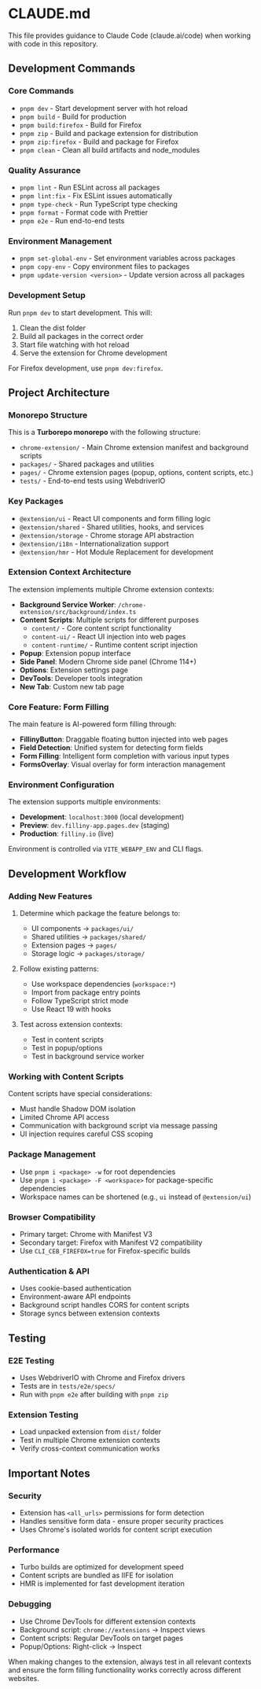 # CLAUDE.md

This file provides guidance to Claude Code (claude.ai/code) when working with code in this repository.

## Development Commands

### Core Commands
- `pnpm dev` - Start development server with hot reload
- `pnpm build` - Build for production
- `pnpm build:firefox` - Build for Firefox
- `pnpm zip` - Build and package extension for distribution
- `pnpm zip:firefox` - Build and package for Firefox
- `pnpm clean` - Clean all build artifacts and node_modules

### Quality Assurance
- `pnpm lint` - Run ESLint across all packages
- `pnpm lint:fix` - Fix ESLint issues automatically
- `pnpm type-check` - Run TypeScript type checking
- `pnpm format` - Format code with Prettier
- `pnpm e2e` - Run end-to-end tests

### Environment Management
- `pnpm set-global-env` - Set environment variables across packages
- `pnpm copy-env` - Copy environment files to packages
- `pnpm update-version <version>` - Update version across all packages

### Development Setup
Run `pnpm dev` to start development. This will:
1. Clean the dist folder
2. Build all packages in the correct order
3. Start file watching with hot reload
4. Serve the extension for Chrome development

For Firefox development, use `pnpm dev:firefox`.

## Project Architecture

### Monorepo Structure
This is a **Turborepo monorepo** with the following structure:
- `chrome-extension/` - Main Chrome extension manifest and background scripts
- `packages/` - Shared packages and utilities
- `pages/` - Chrome extension pages (popup, options, content scripts, etc.)
- `tests/` - End-to-end tests using WebdriverIO

### Key Packages
- `@extension/ui` - React UI components and form filling logic
- `@extension/shared` - Shared utilities, hooks, and services
- `@extension/storage` - Chrome storage API abstraction
- `@extension/i18n` - Internationalization support
- `@extension/hmr` - Hot Module Replacement for development

### Extension Context Architecture
The extension implements multiple Chrome extension contexts:
- **Background Service Worker**: `/chrome-extension/src/background/index.ts`
- **Content Scripts**: Multiple scripts for different purposes
  - `content/` - Core content script functionality
  - `content-ui/` - React UI injection into web pages
  - `content-runtime/` - Runtime content script injection
- **Popup**: Extension popup interface
- **Side Panel**: Modern Chrome side panel (Chrome 114+)
- **Options**: Extension settings page
- **DevTools**: Developer tools integration
- **New Tab**: Custom new tab page

### Core Feature: Form Filling
The main feature is AI-powered form filling through:
- **FillinyButton**: Draggable floating button injected into web pages
- **Field Detection**: Unified system for detecting form fields
- **Form Filling**: Intelligent form completion with various input types
- **FormsOverlay**: Visual overlay for form interaction management

### Environment Configuration
The extension supports multiple environments:
- **Development**: `localhost:3000` (local development)
- **Preview**: `dev.filliny-app.pages.dev` (staging)
- **Production**: `filliny.io` (live)

Environment is controlled via `VITE_WEBAPP_ENV` and CLI flags.

## Development Workflow

### Adding New Features
1. Determine which package the feature belongs to:
   - UI components → `packages/ui/`
   - Shared utilities → `packages/shared/`
   - Extension pages → `pages/`
   - Storage logic → `packages/storage/`

2. Follow existing patterns:
   - Use workspace dependencies (`workspace:*`)
   - Import from package entry points
   - Follow TypeScript strict mode
   - Use React 19 with hooks

3. Test across extension contexts:
   - Test in content scripts
   - Test in popup/options
   - Test in background service worker

### Working with Content Scripts
Content scripts have special considerations:
- Must handle Shadow DOM isolation
- Limited Chrome API access
- Communication with background script via message passing
- UI injection requires careful CSS scoping

### Package Management
- Use `pnpm i <package> -w` for root dependencies
- Use `pnpm i <package> -F <workspace>` for package-specific dependencies
- Workspace names can be shortened (e.g., `ui` instead of `@extension/ui`)

### Browser Compatibility
- Primary target: Chrome with Manifest V3
- Secondary target: Firefox with Manifest V2 compatibility
- Use `CLI_CEB_FIREFOX=true` for Firefox-specific builds

### Authentication & API
- Uses cookie-based authentication
- Environment-aware API endpoints
- Background script handles CORS for content scripts
- Storage syncs between extension contexts

## Testing

### E2E Testing
- Uses WebdriverIO with Chrome and Firefox drivers
- Tests are in `tests/e2e/specs/`
- Run with `pnpm e2e` after building with `pnpm zip`

### Extension Testing
- Load unpacked extension from `dist/` folder
- Test in multiple Chrome extension contexts
- Verify cross-context communication works

## Important Notes

### Security
- Extension has `<all_urls>` permissions for form detection
- Handles sensitive form data - ensure proper security practices
- Uses Chrome's isolated worlds for content script execution

### Performance
- Turbo builds are optimized for development speed
- Content scripts are bundled as IIFE for isolation
- HMR is implemented for fast development iteration

### Debugging
- Use Chrome DevTools for different extension contexts
- Background script: `chrome://extensions` → Inspect views
- Content scripts: Regular DevTools on target pages
- Popup/Options: Right-click → Inspect

When making changes to the extension, always test in all relevant contexts and ensure the form filling functionality works correctly across different websites.